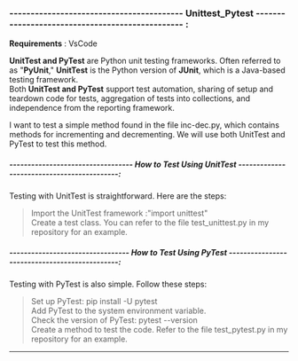### -----------------------------------------   Unittest_Pytest   ------------------------------------------------ :
**Requirements** : VsCode <br>


**UnitTest and PyTest** are Python unit testing frameworks. Often referred to as "**PyUnit**," **UnitTest** is the Python version of **JUnit**, which is a Java-based testing framework.<br>
Both **UnitTest and PyTest** support test automation, sharing of setup and teardown code for tests, aggregation of tests into collections, and independence from the reporting framework.<br>

I want to test a simple method found in the file inc-dec.py, which contains methods for incrementing and decrementing. We will use both UnitTest and PyTest to test this method.<br>
##### ----------------------------------  How to Test Using UnitTest  -------------------------------------------:<br>
Testing with UnitTest is straightforward. Here are the steps:<br>
> Import the UnitTest framework :"import unittest"<br>
> Create a test class. You can refer to the file test_unittest.py in my repository for an example.<br>

##### ---------------------------------   How to Test Using PyTest   ----------------------------------------------:<br>
Testing with PyTest is also simple. Follow these steps:<br>
> Set up PyTest: pip install -U pytest<br>
> Add PyTest to the system environment variable.<br>
> Check the version of PyTest: pytest --version<br>
> Create a method to test the code. Refer to the file test_pytest.py in my repository for an example.<br>

------------------------------------------------------------------------------------------------------------------------------------
